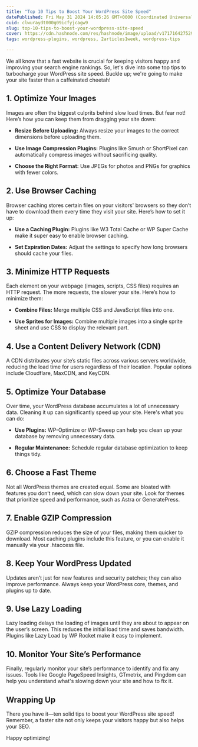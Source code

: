 ```yaml
---
title: "Top 10 Tips to Boost Your WordPress Site Speed"
datePublished: Fri May 31 2024 14:05:26 GMT+0000 (Coordinated Universal Time)
cuid: clwuraydt000g09icfyjcagw9
slug: top-10-tips-to-boost-your-wordpress-site-speed
cover: https://cdn.hashnode.com/res/hashnode/image/upload/v1717164275290/5571f9d2-f76d-4dcb-bd00-d3736b7cc9e2.png
tags: wordpress-plugins, wordpress, 2articles1week, wordpress-tips

---
```


We all know that a fast website is crucial for keeping visitors happy and improving your search engine rankings. So, let's dive into some top tips to turbocharge your WordPress site speed. Buckle up; we're going to make your site faster than a caffeinated cheetah!

## 1\. Optimize Your Images

Images are often the biggest culprits behind slow load times. But fear not! Here’s how you can keep them from dragging your site down:

* **Resize Before Uploading:** Always resize your images to the correct dimensions before uploading them.
    
* **Use Image Compression Plugins:** Plugins like Smush or ShortPixel can automatically compress images without sacrificing quality.
    
* **Choose the Right Format:** Use JPEGs for photos and PNGs for graphics with fewer colors.
    

## 2\. Use Browser Caching

Browser caching stores certain files on your visitors' browsers so they don’t have to download them every time they visit your site. Here’s how to set it up:

* **Use a Caching Plugin:** Plugins like W3 Total Cache or WP Super Cache make it super easy to enable browser caching.
    
* **Set Expiration Dates:** Adjust the settings to specify how long browsers should cache your files.
    

## 3\. Minimize HTTP Requests

Each element on your webpage (images, scripts, CSS files) requires an HTTP request. The more requests, the slower your site. Here’s how to minimize them:

* **Combine Files:** Merge multiple CSS and JavaScript files into one.
    
* **Use Sprites for Images:** Combine multiple images into a single sprite sheet and use CSS to display the relevant part.
    

## 4\. Use a Content Delivery Network (CDN)

A CDN distributes your site’s static files across various servers worldwide, reducing the load time for users regardless of their location. Popular options include Cloudflare, MaxCDN, and KeyCDN.

## 5\. Optimize Your Database

Over time, your WordPress database accumulates a lot of unnecessary data. Cleaning it up can significantly speed up your site. Here's what you can do:

* **Use Plugins:** WP-Optimize or WP-Sweep can help you clean up your database by removing unnecessary data.
    
* **Regular Maintenance:** Schedule regular database optimization to keep things tidy.
    

## 6\. Choose a Fast Theme

Not all WordPress themes are created equal. Some are bloated with features you don’t need, which can slow down your site. Look for themes that prioritize speed and performance, such as Astra or GeneratePress.

## 7\. Enable GZIP Compression

GZIP compression reduces the size of your files, making them quicker to download. Most caching plugins include this feature, or you can enable it manually via your .htaccess file.

## 8\. Keep Your WordPress Updated

Updates aren’t just for new features and security patches; they can also improve performance. Always keep your WordPress core, themes, and plugins up to date.

## 9\. Use Lazy Loading

Lazy loading delays the loading of images until they are about to appear on the user’s screen. This reduces the initial load time and saves bandwidth. Plugins like Lazy Load by WP Rocket make it easy to implement.

## 10\. Monitor Your Site’s Performance

Finally, regularly monitor your site’s performance to identify and fix any issues. Tools like Google PageSpeed Insights, GTmetrix, and Pingdom can help you understand what's slowing down your site and how to fix it.

## Wrapping Up

There you have it—ten solid tips to boost your WordPress site speed! Remember, a faster site not only keeps your visitors happy but also helps your SEO.

Happy optimizing!